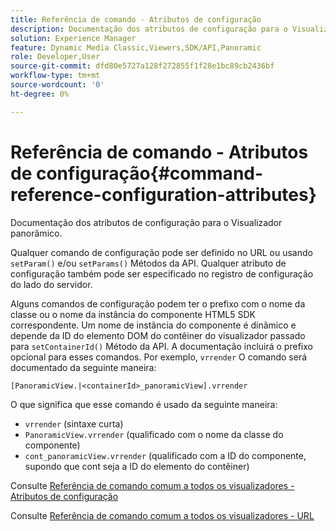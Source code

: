 ```yaml
---
title: Referência de comando - Atributos de configuração
description: Documentação dos atributos de configuração para o Visualizador panorâmico.
solution: Experience Manager
feature: Dynamic Media Classic,Viewers,SDK/API,Panoramic
role: Developer,User
source-git-commit: dfd80e5727a128f272855f1f28e1bc89cb2436bf
workflow-type: tm+mt
source-wordcount: '0'
ht-degree: 0%

---
```


# Referência de comando - Atributos de configuração{#command-reference-configuration-attributes}

Documentação dos atributos de configuração para o Visualizador panorâmico.

Qualquer comando de configuração pode ser definido no URL ou usando `setParam()` e/ou `setParams()` Métodos da API. Qualquer atributo de configuração também pode ser especificado no registro de configuração do lado do servidor.

Alguns comandos de configuração podem ter o prefixo com o nome da classe ou o nome da instância do componente HTML5 SDK correspondente. Um nome de instância do componente é dinâmico e depende da ID do elemento DOM do contêiner do visualizador passado para `setContainerId()` Método da API. A documentação incluirá o prefixo opcional para esses comandos. Por exemplo, `vrrender` O comando será documentado da seguinte maneira:

```
[PanoramicView.|<containerId>_panoramicView].vrrender
```

O que significa que esse comando é usado da seguinte maneira:

* `vrrender` (sintaxe curta)
* `PanoramicView.vrrender` (qualificado com o nome da classe do componente)
* `cont_panoramicView.vrrender` (qualificado com a ID do componente, supondo que cont seja a ID do elemento do contêiner)


Consulte [Referência de comando comum a todos os visualizadores - Atributos de configuração](../../../r-html5-viewer-20-cmdref-configattrib/r-html5-viewer-20-cmdref-configattrib.md#concept-850e0f2c49b949deb7cfbfd330d329bd)

Consulte [Referência de comando comum a todos os visualizadores - URL](../../../c-html5-viewer-20-cmdref-url/c-html5-viewer-20-cmdref-url.md#concept-9b337f349b7b406b8c33c7ee96b3e226)
